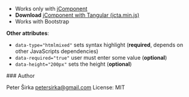 - Works only with [jComponent](http://jcomponent.org)
- __Download__ [jComponent with Tangular (jcta.min.js)](https://github.com/petersirka/jComponent)
- Works with Bootstrap

__Other attributes__:

- `data-type="htmlmixed"` sets syntax highlight (__required__, depends on other JavaScripts dependencies)
- `data-required="true"` user must enter some value (__optional__)
- `data-height="200px"` sets the height (__optional__)

### Author

Peter Širka <petersirka@gmail.com>
License: MIT